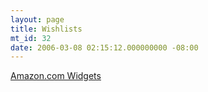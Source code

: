 ```yaml
---
layout: page
title: Wishlists
mt_id: 32
date: 2006-03-08 02:15:12.000000000 -08:00
---
```


<script charset="utf-8" type="text/javascript" src="http://ws.amazon.com/widgets/q?ServiceVersion=20070822&amp;MarketPlace=US&amp;ID=V20070822/US/thecorofaarst-20/8004/906be7be-706b-480e-8e70-db71c336c391"></script>
<noscript><a href="http://ws.amazon.com/widgets/q?ServiceVersion=20070822&amp;MarketPlace=US&amp;ID=V20070822%2FUS%2Fthecorofaarst-20%2F8004%2F906be7be-706b-480e-8e70-db71c336c391&amp;Operation=NoScript">Amazon.com Widgets</a></noscript>
